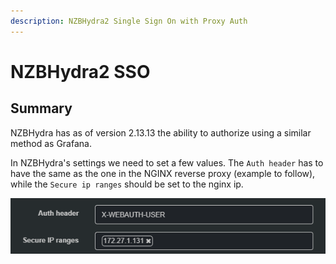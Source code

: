 ```yaml
---
description: NZBHydra2 Single Sign On with Proxy Auth
---
```


# NZBHydra2 SSO

## Summary

NZBHydra has as of version 2.13.13 the ability to authorize using a similar method as Grafana.&#x20;

In NZBHydra's settings we need to set a few values. The `Auth header` has to have the same as the one in the NGINX reverse proxy (example to follow), while the `Secure ip ranges` should be set to the nginx ip.

![](<../../../.gitbook/assets/image (46).png>)
